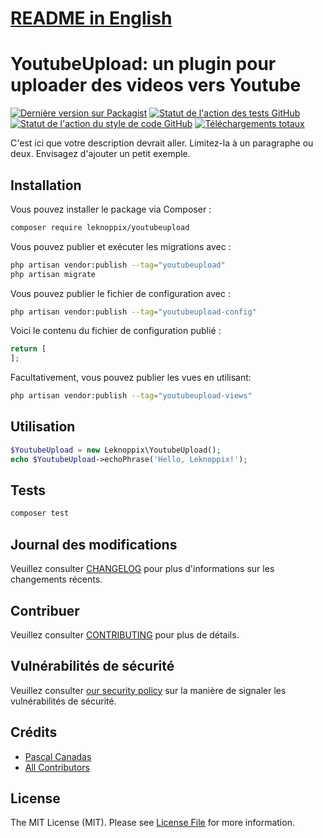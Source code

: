 # [README in English](README-en.md)

# YoutubeUpload: un plugin pour uploader des videos vers Youtube

[![Dernière version sur Packagist](https://img.shields.io/packagist/v/leknoppix/newyoutube.svg?style=flat-square)](https://packagist.org/packages/leknoppix/newyoutube)
[![Statut de l'action des tests GitHub](https://img.shields.io/github/actions/workflow/status/leknoppix/newyoutube/run-tests.yml?branch=main&label=tests&style=flat-square)](https://github.com/leknoppix/newyoutube/actions?query=workflow%3Arun-tests+branch%3Amain)
[![Statut de l'action du style de code GitHub](https://img.shields.io/github/actions/workflow/status/leknoppix/newyoutube/fix-php-code-style-issues.yml?branch=main&label=style%20de%20code&style=flat-square)](https://github.com/leknoppix/newyoutube/actions?query=workflow%3A"Fix+PHP+code+style+issues"+branch%3Amain)
[![Téléchargements totaux](https://img.shields.io/packagist/dt/leknoppix/newyoutube.svg?style=flat-square)](https://packagist.org/packages/leknoppix/newyoutube)

C'est ici que votre description devrait aller. Limitez-la à un paragraphe ou deux. Envisagez d'ajouter un petit exemple.

## Installation

Vous pouvez installer le package via Composer :

```bash
composer require leknoppix/youtubeupload
```

Vous pouvez publier et exécuter les migrations avec :

```bash
php artisan vendor:publish --tag="youtubeupload"
php artisan migrate
```

Vous pouvez publier le fichier de configuration avec :

```bash
php artisan vendor:publish --tag="youtubeupload-config"
```

Voici le contenu du fichier de configuration publié :

```php
return [
];
```

Facultativement, vous pouvez publier les vues en utilisant:

```bash
php artisan vendor:publish --tag="youtubeupload-views"
```

## Utilisation

```php
$YoutubeUpload = new Leknoppix\YoutubeUpload();
echo $YoutubeUpload->echoPhrase('Hello, Leknoppix!');
```

## Tests

```bash
composer test
```

## Journal des modifications

Veuillez consulter [CHANGELOG](CHANGELOG.md) pour plus d'informations sur les changements récents.

## Contribuer

Veuillez consulter [CONTRIBUTING](CONTRIBUTING.md) pour plus de détails.

## Vulnérabilités de sécurité

Veuillez consulter [our security policy](../../security/policy) sur la manière de signaler les vulnérabilités de sécurité.

## Crédits

- [Pascal Canadas](https://github.com/leknoppix)
- [All Contributors](../../contributors)

## License

The MIT License (MIT). Please see [License File](LICENSE.md) for more information.
